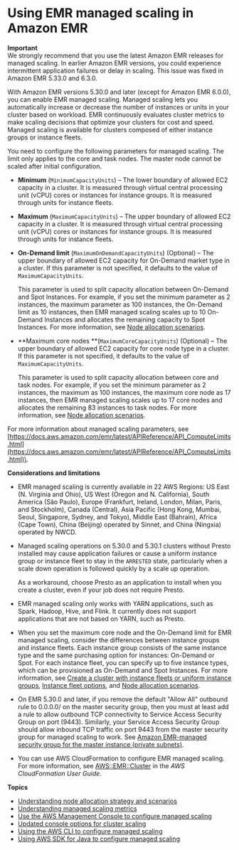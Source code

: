 # Using EMR managed scaling in Amazon EMR<a name="emr-managed-scaling"></a>

**Important**  
We strongly recommend that you use the latest Amazon EMR releases for managed scaling\. In earlier Amazon EMR versions, you could experience intermittent application failures or delay in scaling\. This issue was fixed in Amazon EMR 5\.33\.0 and 6\.3\.0\.

With Amazon EMR versions 5\.30\.0 and later \(except for Amazon EMR 6\.0\.0\), you can enable EMR managed scaling\. Managed scaling lets you automatically increase or decrease the number of instances or units in your cluster based on workload\. EMR continuously evaluates cluster metrics to make scaling decisions that optimize your clusters for cost and speed\. Managed scaling is available for clusters composed of either instance groups or instance fleets\.

You need to configure the following parameters for managed scaling\. The limit only applies to the core and task nodes\. The master node cannot be scaled after initial configuration\.
+ **Minimum** \(`MinimumCapacityUnits`\) – The lower boundary of allowed EC2 capacity in a cluster\. It is measured through virtual central processing unit \(vCPU\) cores or instances for instance groups\. It is measured through units for instance fleets\. 
+ **Maximum** \(`MaximumCapacityUnits`\) – The upper boundary of allowed EC2 capacity in a cluster\. It is measured through virtual central processing unit \(vCPU\) cores or instances for instance groups\. It is measured through units for instance fleets\. 
+ **On\-Demand limit** \(`MaximumOnDemandCapacityUnits`\) \(Optional\) – The upper boundary of allowed EC2 capacity for On\-Demand market type in a cluster\. If this parameter is not specified, it defaults to the value of `MaximumCapacityUnits`\. 

  This parameter is used to split capacity allocation between On\-Demand and Spot Instances\. For example, if you set the minimum parameter as 2 instances, the maximum parameter as 100 instances, the On\-Demand limit as 10 instances, then EMR managed scaling scales up to 10 On\-Demand Instances and allocates the remaining capacity to Spot Instances\. For more information, see [Node allocation scenarios](managed-scaling-allocation-strategy.md#node-allocation-scenarios)\.
+ **Maximum core nodes **\(`MaximumCoreCapacityUnits`\) \(Optional\) – The upper boundary of allowed EC2 capacity for core node type in a cluster\. If this parameter is not specified, it defaults to the value of `MaximumCapacityUnits`\. 

  This parameter is used to split capacity allocation between core and task nodes\. For example, if you set the minimum parameter as 2 instances, the maximum as 100 instances, the maximum core node as 17 instances, then EMR managed scaling scales up to 17 core nodes and allocates the remaining 83 instances to task nodes\. For more information, see [Node allocation scenarios](managed-scaling-allocation-strategy.md#node-allocation-scenarios)\. 

For more information about managed scaling parameters, see [https://docs.aws.amazon.com/emr/latest/APIReference/API_ComputeLimits.html](https://docs.aws.amazon.com/emr/latest/APIReference/API_ComputeLimits.html)\.

**Considerations and limitations**
+ EMR managed scaling is currently available in 22 AWS Regions: US East \(N\. Virginia and Ohio\), US West \(Oregon and N\. California\), South America \(São Paulo\), Europe \(Frankfurt, Ireland, London, Milan, Paris, and Stockholm\), Canada \(Central\), Asia Pacific \(Hong Kong, Mumbai, Seoul, Singapore, Sydney, and Tokyo\), Middle East \(Bahrain\), Africa \(Cape Town\), China \(Beijing\) operated by Sinnet, and China \(Ningxia\) operated by NWCD\.
+ Managed scaling operations on 5\.30\.0 and 5\.30\.1 clusters without Presto installed may cause application failures or cause a uniform instance group or instance fleet to stay in the `ARRESTED` state, particularly when a scale down operation is followed quickly by a scale up operation\.

  As a workaround, choose Presto as an application to install when you create a cluster, even if your job does not require Presto\.
+ EMR managed scaling only works with YARN applications, such as Spark, Hadoop, Hive, and Flink\. It currently does not support applications that are not based on YARN, such as Presto\.
+ When you set the maximum core node and the On\-Demand limit for EMR managed scaling, consider the differences between instance groups and instance fleets\. Each instance group consists of the same instance type and the same purchasing option for instances: On\-Demand or Spot\. For each instance fleet, you can specify up to five instance types, which can be provisioned as On\-Demand and Spot Instances\. For more information, see [Create a cluster with instance fleets or uniform instance groups](https://docs.aws.amazon.com/emr/latest/ManagementGuide/emr-instance-group-configuration.html), [Instance fleet options](https://docs.aws.amazon.com/emr/latest/ManagementGuide/emr-instance-fleet.html#emr-instance-fleet-options), and [Node allocation scenarios](managed-scaling-allocation-strategy.md#node-allocation-scenarios)\.
+ On EMR 5\.30\.0 and later, if you remove the default "Allow All" outbound rule to 0\.0\.0\.0/ on the master security group, then you must at least add a rule to allow outbound TCP connectivity to Service Access Security Group on port \(9443\)\. Similarly, your Service Access Security Group should allow inbound TCP traffic on port 9443 from the master security group for managed scaling to work\. See [Amazon EMR\-managed security group for the master instance \(private subnets\)](https://docs.aws.amazon.com/emr/latest/ManagementGuide/emr-man-sec-groups.html#emr-sg-elasticmapreduce-master-private)\.
+ You can use AWS CloudFormation to configure EMR managed scaling\. For more information, see [AWS::EMR::Cluster](https://docs.aws.amazon.com/AWSCloudFormation/latest/UserGuide/aws-resource-elasticmapreduce-cluster.html) in the *AWS CloudFormation User Guide*\.

**Topics**
+ [Understanding node allocation strategy and scenarios](managed-scaling-allocation-strategy.md)
+ [Understanding managed scaling metrics](managed-scaling-metrics.md)
+ [Use the AWS Management Console to configure managed scaling](managed-scaling-console.md)
+ [Updated console options for cluster scaling](managed-scaling-console-updates.md)
+ [Using the AWS CLI to configure managed scaling](managed-scaling-cli.md)
+ [Using AWS SDK for Java to configure managed scaling](managed-scaling-sdk.md)